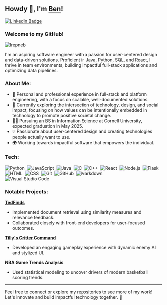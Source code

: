## Howdy 🤠, I'm [Ben](https://github.com/lrepneb/)!  

[![Linkedin Badge](https://img.shields.io/badge/-LinkedIn-0e76a8?style=flat-square&logo=Linkedin&logoColor=white)](https://linkedin.com/in/bdp58)

### Welcome to my GitHub!  
<p align="left"> <img src="https://komarev.com/ghpvc/?username=lrepneb&label=Profile%20views&color=0e75b6&style=flat" alt="lrepneb" /> </p>  

I'm an aspiring software engineer with a passion for user-centered design and data-driven solutions. Proficient in Java, Python, SQL, and React, I thrive in team environments, building impactful full-stack applications and optimizing data pipelines.

### About Me:  

- 💼 Personal and professional experience in full-stack and platform engineering, with a focus on scalable, well-documented solutions.
- 🔭 Currently exploring the intersection of technology, design, and social impact, focusing on how values can be intentionally embedded in technology to promote positive societal change.
- 🧑‍🎓 Pursuing an BS in Information Science at Cornell University, expected graduation in May 2025.  
- 💡 Passionate about user-centered design and creating technologies people actually want to use.
- 🌍 Working towards impactful software that empowers the individual.

### Tech:

![Python](https://img.shields.io/badge/-Python-05122A?style=flat&logo=python)&nbsp;
![JavaScript](https://img.shields.io/badge/-JavaScript-05122A?style=flat&logo=javascript)&nbsp;
![Java](https://img.shields.io/badge/-Java-05122A?style=flat&logo=Java&logoColor=FFA518)&nbsp;
![C](https://img.shields.io/badge/-C-05122A?style=flat&logo=C&logoColor=A8B9CC)&nbsp;
![C++](https://img.shields.io/badge/-C++-05122A?style=flat&logo=C%2B%2B&logoColor=00599C)&nbsp;
![React](https://img.shields.io/badge/-React-05122A?style=flat&logo=react)&nbsp;
![Node.js](https://img.shields.io/badge/-Node.js-05122A?style=flat&logo=node.js)&nbsp;
![Flask](https://img.shields.io/badge/-Flask-05122A?style=flat&logo=flask)&nbsp;
![HTML](https://img.shields.io/badge/-HTML-05122A?style=flat&logo=HTML5)&nbsp;
![CSS](https://img.shields.io/badge/-CSS-05122A?style=flat&logo=CSS3&logoColor=1572B6)&nbsp;
![Git](https://img.shields.io/badge/-Git-05122A?style=flat&logo=git)&nbsp;
![GitHub](https://img.shields.io/badge/-GitHub-05122A?style=flat&logo=github)&nbsp;
![Markdown](https://img.shields.io/badge/-Markdown-05122A?style=flat&logo=markdown)\
![Visual Studio Code](https://img.shields.io/badge/-Visual%20Studio%20Code-05122A?style=flat&logo=visual-studio-code&logoColor=007ACC)&nbsp;

### Notable Projects:  

**[TedFinds](http://4300showcase.infosci.cornell.edu:5206/)**  
- Implemented document retrieval using similarity measures and relevance feedback.  
- Collaborated closely with front-end developers for user-focused outcomes.  

**[Tilly's Critter Command](https://dgacornell.itch.io/tillys-critter-command)**  
- Developed an engaging gameplay experience with dynamic enemy AI and stylized UI.  

**NBA Game Trends Analysis**  
- Used statistical modeling to uncover drivers of modern basketball scoring trends.  

---

Feel free to connect or explore my repositories to see more of my work! Let's innovate and build impactful technology together. 🌟  

